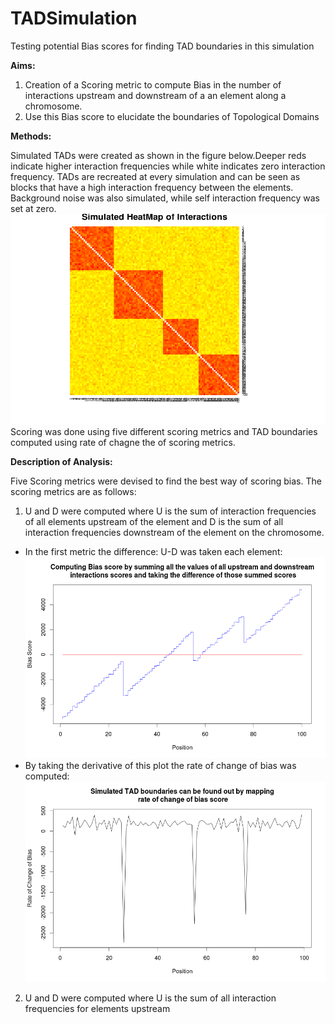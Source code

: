 TADSimulation
=============

Testing potential Bias scores for finding TAD boundaries in this simulation

**Aims:** 

1. Creation of a Scoring metric to compute Bias in the number of interactions upstream and downstream of a an element along a
chromosome.
2. Use this Bias score to elucidate the boundaries of Topological Domains

**Methods:**

Simulated TADs were created as shown in the figure below.Deeper reds indicate higher interaction frequencies while white indicates zero interaction frequency. TADs are recreated at every simulation and can be seen as blocks that have a high interaction frequency between the elements. Background noise was also simulated, while self interaction frequency was set at zero.
<img src="Rplot01.png" >
Scoring was done using five different scoring metrics and TAD boundaries computed using rate of chagne the of scoring metrics.

**Description of Analysis:**

Five Scoring metrics were devised to find the best way of scoring bias. The scoring metrics are as follows:

1. U and D were computed where U is the sum of interaction frequencies of all elements upstream of the element and D is the sum of all interaction frequencies downstream of the element on the chromosome.
 * In the first metric the difference: U-D was taken each element: <img src="Rplot02.png">
 * By taking the derivative of this plot the rate of change of bias was computed: <img src="Rplot03.png">

2. U and D were computed where U is the sum of all interaction frequencies for elements upstream


